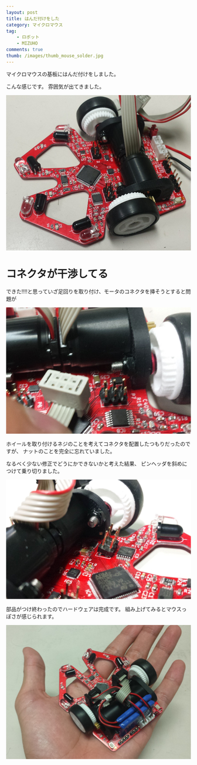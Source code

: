 ```yaml
---
layout: post
title: はんだ付けをした
category: マイクロマウス
tag:
    - ロボット
    - MIZUHO
comments: true
thumb: /images/thumb_mouse_solder.jpg
---
```

マイクロマウスの基板にはんだ付けをしました。


こんな感じです。
雰囲気が出てきました。

![](/images/mouse_solder.jpg)


# コネクタが干渉してる
できた!!!!と思っていざ足回りを取り付け、モータのコネクタを挿そうとすると問題が

![](/images/mouse_connector_before.jpg)

ホイールを取り付けるネジのことを考えてコネクタを配置したつもりだったのですが、
ナットのことを完全に忘れていました。

なるべく少ない修正でどうにかできないかと考えた結果、
ピンヘッダを斜めにつけて乗り切りました。

![](/images/mouse_connector_after.jpg)

部品がつけ終わったのでハードウェアは完成です。
組み上げてみるとマウスっぽさが感じられます。

![](/images/mouse_on_hand.jpg)
